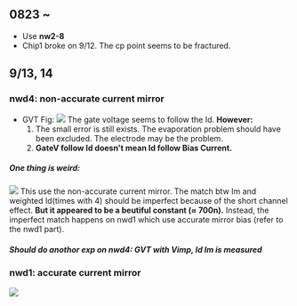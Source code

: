 ## 0823 ~
* Use **nw2-8**
* Chip1 broke on 9/12. The cp point seems to be fractured.

## 9/13, 14
### nwd4: non-accurate current mirror
* GVT Fig:
<img src="./Fig/GVT_nwd4_nacc.png"></img>
The gate voltage seems to follow the Id. **However:**
    1. The small error is still exists. The evaporation problem should have been excluded. The electrode may be the problem.
    2. **GateV follow Id doesn't mean Id follow Bias Current.**

##### One thing is weird:
<img src="./Fig/gvt_nwd4_nacc_mirrorError.png"></img>
This use the non-accurate current mirror. The match btw Im and weighted Id(times with 4) should be imperfect because of the short channel effect. **But it appeared to be a beutiful constant (≈ 700n).** Instead, the imperfect match happens on nwd1 which use accurate mirror bias (refer to the nwd1 part).

##### Should do anothor exp on nwd4: GVT with Vimp, Id Im is measured


### nwd1: accurate current mirror
<img src="./Fig/GVT_nwd1_acc.png"></img>


